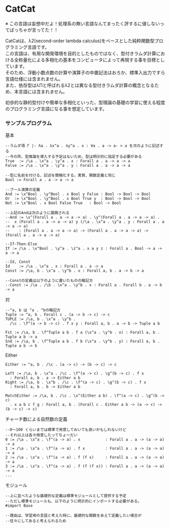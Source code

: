 CatCat
======

※ この言語は妄想中だよ！処理系の無い言語なんてまったく評するに値しないってばっちゃが言ってた！！

CatCatは、λ2(second-order lambda calculus)をベースとした純粋関数型プログラミング言語です。  
この言語は、有用な開発環境を目的としたものではなく、型付きラムダ計算における全称量化による多相化の基本をコンピュータによって再現する事を目標としています。  
そのため、浮動小数点数の計算や演算子の中置記法はおろか、標準入出力ですら言語仕様には含まれません。  
また、依存型はλΠと呼ばれるλ2とは異なる型付きラムダ計算の概念となるため、本言語には含まれません。  

初歩的な静的型付けや簡単な多相化といった、型理論の基礎の学習に使える程度のプログラミング言語になる事を想定しています。

### サンプルプログラム ###

基本
```
--ラムダ項 Γ |- Λa . λx^a . λy^a . x : ∀a . a -> a- > a を次のように記述する
--今の所、型推論を導入する予定はないため、型は明示的に指定する必要がある
True  := /\a . \x^a . \y^a . x : Forall a . a -> a -> a
False := /\a . \x^a . \y^a . y : Forall a . a -> a -> a

--型に名前を付ける、記述を簡略化する。実質、関数定義と同じ
Bool := Forall a . a -> a -> a

--ブール演算の定義
And := \x^Bool . \y^Bool . x Bool y False : Bool -> Bool -> Bool
Or  := \x^Bool . \y^Bool . x Bool True y  : Bool -> Bool -> Bool
Not := \x^Bool . x Bool False True   : Bool -> Bool

--上記のAndは次のように展開される
--And := \x^(Forall a . a -> a -> a) . \y^(Forall a . a -> a -> a) . 
--  x (Forall a . a -> a -> a) y (/\a . \x^a . \y^a . y : Forall a . a -> a -> a)
--    : (Forall a . a -> a -> a) -> (Forall a . a -> a -> a) -> (Forall a . a -> a -> a)

--If-Then-Else
If := /\a . \x^Bool . \y^a . \z^a . x a y z : Forall a . Bool -> a -> a -> a

--Id, Const
Id    := /\a . \x^a . x : Forall a . a -> a
Const := /\a, b . \x^a . \y^b . x : Forall a, b . a -> b -> a

--Constの定義は以下のように書いたものの略記方
--Const := /\a . /\b . \x^a . \y^b . x : Forall a . Forall b . a -> b -> a
```

対
```
--^a, b は ^a . ^bの略記方
Tuple := ^a, b . Forall c . (a -> b -> c) -> c
TUPLE := /\a, b . \x^a . \y^b . 
  /\c . \f^(a -> b -> c) . f x y : Forall a, b . a -> b -> Tuple a b

Fst := /\a, b . \f^Tuple a b . f a (\x^a . \y^b . x) : Forall a, b . Tuple a b -> a
Snd := /\a, b . \f^Tuple a b . f b (\x^a . \y^b . y) : Forall a, b . Tuple a b -> b
```

Either
```
Either := ^a, b . /\c . (a -> c) -> (b -> c) -> c

Left := /\a, b . \x^a . /\c . \f^(a -> c) . \g^(b -> c) . f x
  : Forall a, b . a -> Either a b
Right := /\a, b . \x^b . /\c . \f^(a -> c) . \g^(b -> c) . f x
  : Forall a, b . b -> Either a b

MatchEither := /\a, b . /\c . \x^(Either a b) . \f^(a -> c) . \g^(b -> c) 
  . x a b c f g : Forall a, b . (Forall c . Either a b -> (a -> c) -> (b -> c) -> c)
```

チャーチ数による自然数の定義
```
--0〜100 くらいまでは標準で用意しておいても良いかもしれないけど
--それ以上は各々用意したってちょーだい
0 := /\a . \x^a . \f^(a -> a) . x           : Forall a . a -> (a -> a) -> a
1 := /\a . \x^a . \f^(a -> a) . f x         : Forall a . a -> (a -> a) -> a
2 := /\a . \x^a . \f^(a -> a) . f (f x)     : Forall a . a -> (a -> a) -> a
3 := /\a . \x^a . \f^(a -> a) . f (f (f x)) : Forall a . a -> (a -> a) -> a
...
```

モジュール
```
--上に並べたような基礎的な定義は標準モジュールとして提供する予定
--ただし標準モジュールも、以下のように明示的にインポートする必要がある。
#import Base

--理由は、学習用の言語と考えた時に、基礎的な関数をあえて定義したい場合が
--往々にしてあると考えられるため
```
